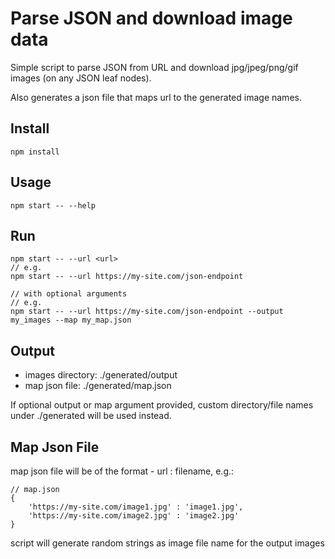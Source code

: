 # Parse JSON and download image data

Simple script to parse JSON from URL and download jpg/jpeg/png/gif images (on any JSON leaf nodes).

Also generates a json file that maps url to the generated image names.

## Install
```
npm install
```

## Usage
```
npm start -- --help
```

## Run
```
npm start -- --url <url>
// e.g.
npm start -- --url https://my-site.com/json-endpoint

// with optional arguments
// e.g.
npm start -- --url https://my-site.com/json-endpoint --output my_images --map my_map.json
```
## Output
- images directory: ./generated/output
- map json file: ./generated/map.json

If optional output or map argument provided, custom directory/file names under ./generated will be used instead.

## Map Json File
map json file will be of the format  - url : filename, e.g.:
```
// map.json
{
    'https://my-site.com/image1.jpg' : 'image1.jpg',
    'https://my-site.com/image2.jpg' : 'image2.jpg'
}

```
script will generate random strings as image file name for the output images
